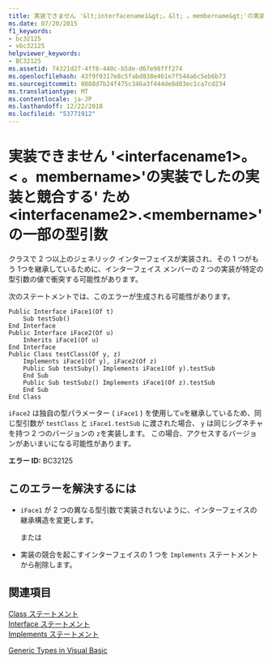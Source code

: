 ```yaml
---
title: 実装できません '&lt;interfacename1&gt;。&lt; 。membername&gt;'の実装でしたの実装と競合する' ため&lt;interfacename2&gt;.&lt;membername&gt;' の一部の型引数
ms.date: 07/20/2015
f1_keywords:
- bc32125
- vbc32125
helpviewer_keywords:
- BC32125
ms.assetid: 74321d27-4ff8-440c-b5de-d67e98fff274
ms.openlocfilehash: 43f9f0317e8c5fabd838e461e7f544a6c5eb6b73
ms.sourcegitcommit: 0888d7b24f475c346a3f444de8d83ec1ca7cd234
ms.translationtype: MT
ms.contentlocale: ja-JP
ms.lasthandoff: 12/22/2018
ms.locfileid: "53771912"
---
```

# <a name="cannot-implement-ltinterfacename1gtltmembernamegt-because-its-implementation-could-conflict-with-the-implementation-for-ltinterfacename2gtltmembernamegt-for-some-type-arguments"></a>実装できません '&lt;interfacename1&gt;。&lt; 。membername&gt;'の実装でしたの実装と競合する' ため&lt;interfacename2&gt;.&lt;membername&gt;' の一部の型引数
クラスで 2 つ以上のジェネリック インターフェイスが実装され、その 1 つがもう 1つを継承しているために、インターフェイス メンバーの 2 つの実装が特定の型引数の値で衝突する可能性があります。  
  
 次のステートメントでは、このエラーが生成される可能性があります。  
  
```  
Public Interface iFace1(Of t)  
    Sub testSub()  
End Interface  
Public Interface iFace2(Of u)  
    Inherits iFace1(Of u)  
End Interface  
Public Class testClass(Of y, z)  
    Implements iFace1(Of y), iFace2(Of z)  
    Public Sub testSuby() Implements iFace1(Of y).testSub  
    End Sub  
    Public Sub testSubz() Implements iFace1(Of z).testSub  
    End Sub  
End Class  
```  
  
 `iFace2` は独自の型パラメーター ( `iFace1` ) を使用して`u`を継承しているため、同じ型引数が `testClass` と `iFace1.testSub` に渡された場合、 `y` は同じシグネチャを持つ 2 つのバージョンの `z`を実装します。 この場合、アクセスするバージョンがあいまいになる可能性があります。  
  
 **エラー ID:** BC32125  
  
## <a name="to-correct-this-error"></a>このエラーを解決するには  
  
-   `iFace1` が 2 つの異なる型引数で実装されないように、インターフェイスの継承構造を変更します。  
  
     または  
  
-   実装の競合を起こすインターフェイスの 1 つを `Implements` ステートメントから削除します。  
  
## <a name="see-also"></a>関連項目  
 [Class ステートメント](../../visual-basic/language-reference/statements/class-statement.md)  
 [Interface ステートメント](../../visual-basic/language-reference/statements/interface-statement.md)  
 [Implements ステートメント](../../visual-basic/language-reference/statements/implements-statement.md)  
   
 [Generic Types in Visual Basic](../../visual-basic/programming-guide/language-features/data-types/generic-types.md)

